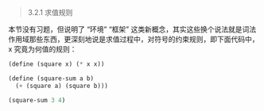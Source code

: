 > 3.2.1 求值规则

本节没有习题，但说明了 “环境” “框架” 这类新概念，其实这些换个说法就是词法作用域那些东西，更深刻地说是求值过程中，对符号的约束规则，即下面代码中，x 究竟为何值的规则：

``` scheme
(define (square x) (* x x))

(define (square-sum a b)
  (+ (square a) (square b)))

(square-sum 3 4)
```

